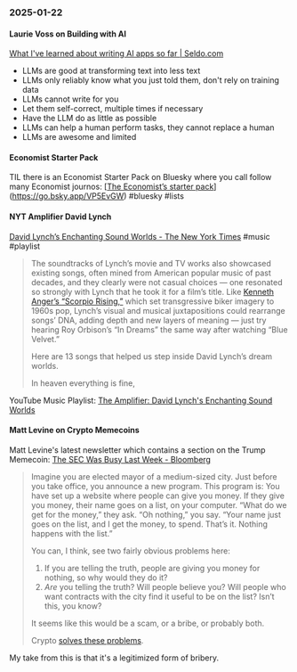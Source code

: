 ### 2025-01-22
#### Laurie Voss on Building with AI
[What I've learned about writing AI apps so far \| Seldo.com](https://seldo.com/posts/what-ive-learned-about-writing-ai-apps-so-far)

* LLMs are good at transforming text into less text
* LLMs only reliably know what you just told them, don't rely on training data
* LLMs cannot write for you
* Let them self-correct, multiple times if necessary
* Have the LLM do as little as possible
* LLMs can help a human perform tasks, they cannot replace a human
* LLMs are awesome and limited

#### Economist Starter Pack
TIL there is an Economist Starter Pack on Bluesky where you call follow many Economist journos: [[The Economist’s starter pack](https://bsky.app/profile/economist.com)](https://go.bsky.app/VP5EvGW) #bluesky #lists 

#### NYT Amplifier David Lynch
[David Lynch’s Enchanting Sound Worlds - The New York Times](https://www.nytimes.com/2025/01/21/arts/music/amplifier-newsletter-david-lynch-music.html) #music #playlist 

> The soundtracks of Lynch’s movie and TV works also showcased existing songs, often mined from American popular music of past decades, and they clearly were not casual choices — one resonated so strongly with Lynch that he took it for a film’s title. Like [Kenneth Anger’s “Scorpio Rising,”](https://www.youtube.com/watch?v=6M08Czuqy80) which set transgressive biker imagery to 1960s pop, Lynch’s visual and musical juxtapositions could rearrange songs’ DNA, adding depth and new layers of meaning — just try hearing Roy Orbison’s “In Dreams” the same way after watching “Blue Velvet.”
>
> Here are 13 songs that helped us step inside David Lynch’s dream worlds.
>
> In heaven everything is fine,

YouTube Music Playlist: [The Amplifier: David Lynch's Enchanting Sound Worlds](https://music.youtube.com/playlist?list=PLu_RmAJBNiIIbPoXC_Kfn6WX-42GXeFde&si=7JkfCsIBKTT2KxMU)

#### Matt Levine on Crypto Memecoins
Matt Levine's latest newsletter which contains a section on the Trump Memecoin: [The SEC Was Busy Last Week - Bloomberg](https://www.bloomberg.com/opinion/articles/2025-01-21/the-sec-was-busy-last-week)

> Imagine you are elected mayor of a medium-sized city. Just before you take office, you announce a new program. This program is: You have set up a website where people can give you money. If they give you money, their name goes on a list, on your computer. “What do we get for the money,” they ask. “Oh nothing,” you say. “Your name just goes on the list, and I get the money, to spend. That’s it. Nothing happens with the list.”
> 
> You can, I think, see two fairly obvious problems here:
>
> 1. If you are telling the truth, people are giving you money for nothing, so why would they do it?
> 2. _Are_ you telling the truth? Will people believe you? Will people who want contracts with the city find it useful to be on the list? Isn’t this, you know?
> 
> It seems like this would be a scam, or a bribe, or probably both.
> 
> Crypto [solves these problems](https://links.message.bloomberg.com/u/click?_t=f574328d4d0c4c359b90d8e49b10e21d&_m=aec74b4573e147e48d5b745b9a80f56d&_e=302daQfvsljv0stci91YZDguEMEhSe8GQWrrFm-CoZYV9FHqe9LZiy6a1FiHxjEv--FB1Vp_RHPLaCKvw3MCbEIAWbU5uqM6gVUU-cOVy7N9ARlIkICxptSipak_1rPm-9QWQjn371w268cuiZTHjFyXDRem4j5jSm6XiQpOm1z2GV-ANhXIQltixpkwzuZ4AXcMT_5NHdmT9GqYmiM1GOID4LkdobI9CNc1dpyrSg_Xon5FM5iWMKFFY8Fi3sU18_MLQMLZAecNIBIS9zIDsG6abymuK7bSlAb6IdhM6xCZVgt-ff_sGgwwElu4IqyD4kJtTgyMtfkZ8hSbE-m6Ug%3D%3D).

My take from this is that it's a legitimized form of bribery.